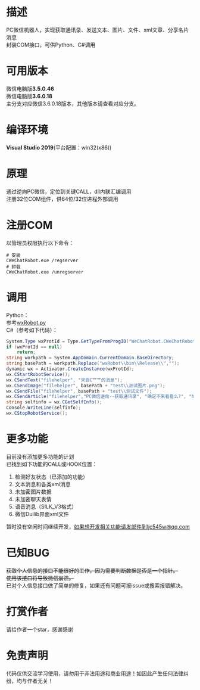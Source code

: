 # 描述
PC微信机器人，实现获取通讯录、发送文本、图片、文件、xml文章、分享名片消息  
封装COM接口，可供Python、C#调用
# 可用版本
微信电脑版**3.5.0.46**  
微信电脑版**3.6.0.18**  
主分支对应微信3.6.0.18版本，其他版本请查看对应分支。    
# 编译环境
**Visual Studio 2019**(平台配置：win32(x86))
# 原理
通过逆向PC微信，定位到关键CALL，dll内联汇编调用  
注册32位COM组件，供64位/32位进程外部调用  
# 注册COM
以管理员权限执行以下命令：  
```shell
# 安装
CWeChatRobot.exe /regserver
# 卸载
CWeChatRobot.exe /unregserver
```
# 调用
Python：  
参考[wxRobot.py](/wxRobot.py)  
C#（参考如下代码）：  
```csharp
System.Type wxProtId = Type.GetTypeFromProgID("WeChatRobot.CWeChatRobot");
if (wxProtId == null)
    return;
string workpath = System.AppDomain.CurrentDomain.BaseDirectory;
string basePath = workpath.Replace("wxRobot\\bin\\Release\\","");
dynamic wx = Activator.CreateInstance(wxProtId);
wx.CStartRobotService();
wx.CSendText("filehelper", "来自C艹艹的消息");
wx.CSendImage("filehelper", basePath + "test\\测试图片.png");
wx.CSendFile("filehelper", basePath + "test\\测试文件");
wx.CSendArticle("filehelper","PC微信逆向--获取通讯录", "确定不来看看么?", "https://www.ljczero.top/article/2022/3/13/133.html");
string selfinfo = wx.CGetSelfInfo();
Console.WriteLine(selfinfo);
wx.CStopRobotService();
```
# 更多功能
目前没有添加更多功能的计划  
已找到如下功能的CALL或HOOK位置：  
1. 检测好友状态（已添加的功能）  
2. 文本消息和各类xml消息  
3. 未加密图片数据  
4. 未加密聊天表情  
5. 语音消息（SILK_V3格式）  
6. 微信Duilib界面xml文件  

暂时没有空闲时间继续开发，如果想开发相关功能请发邮件到ljc545w@qq.com  
# 已知BUG
~~获取个人信息的接口不能很好的工作，因为需要判断数据是否是一个指针。~~  
~~使用该接口将导致微信崩溃。~~  
已对个人信息接口做了简单的修复，如果还有问题可报issue或搜索报错解决。
# 打赏作者
请给作者一个star，感谢感谢  
# 免责声明
代码仅供交流学习使用，请勿用于非法用途和商业用途！如因此产生任何法律纠纷，均与作者无关！
